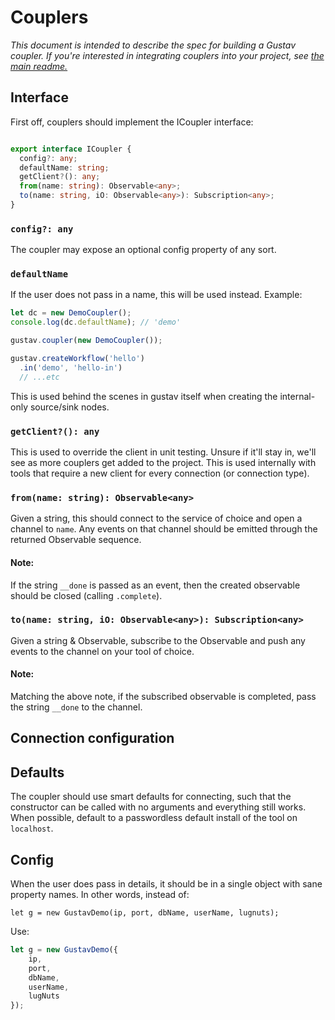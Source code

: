 # Couplers

*This document is intended to describe the spec for building a Gustav coupler.  If you're interested in integrating couplers into your project, see [the main readme.](https://github.com/SomeKittens/gustav/tree/0.7#couplers)*

## Interface

First off, couplers should implement the ICoupler interface:

```typescript

export interface ICoupler {
  config?: any;
  defaultName: string;
  getClient?(): any;
  from(name: string): Observable<any>;
  to(name: string, iO: Observable<any>): Subscription<any>;
}
```

### `config?: any`

The coupler may expose an optional config property of any sort.

### `defaultName`

If the user does not pass in a name, this will be used instead.  Example:

```typescript
let dc = new DemoCoupler();
console.log(dc.defaultName); // 'demo'

gustav.coupler(new DemoCoupler());

gustav.createWorkflow('hello')
  .in('demo', 'hello-in')
  // ...etc
```

This is used behind the scenes in gustav itself when creating the internal-only source/sink nodes.

### `getClient?(): any`

This is used to override the client in unit testing.  Unsure if it'll stay in, we'll see as more couplers get added to the project.  This is used internally with tools that require a new client for every connection (or connection type).

### `from(name: string): Observable<any>`

Given a string, this should connect to the service of choice and open a channel to `name`.  Any events on that channel should be emitted through the returned Observable sequence.

#### Note:

If the string `__done` is passed as an event, then the created observable should be closed (calling `.complete`).

### `to(name: string, iO: Observable<any>): Subscription<any>`

Given a string & Observable, subscribe to the Observable and push any events to the channel on your tool of choice.

#### Note:

Matching the above note, if the subscribed observable is completed, pass the string `__done` to the channel.

## Connection configuration

## Defaults

The coupler should use smart defaults for connecting, such that the constructor can be called with no arguments and everything still works.  When possible, default to a passwordless default install of the tool on `localhost`.

## Config

When the user does pass in details, it should be in a single object with sane property names.  In other words, instead of:

`let g = new GustavDemo(ip, port, dbName, userName, lugnuts);`

Use:

```typescript
let g = new GustavDemo({
    ip,
    port,
    dbName,
    userName,
    lugNuts
});
```